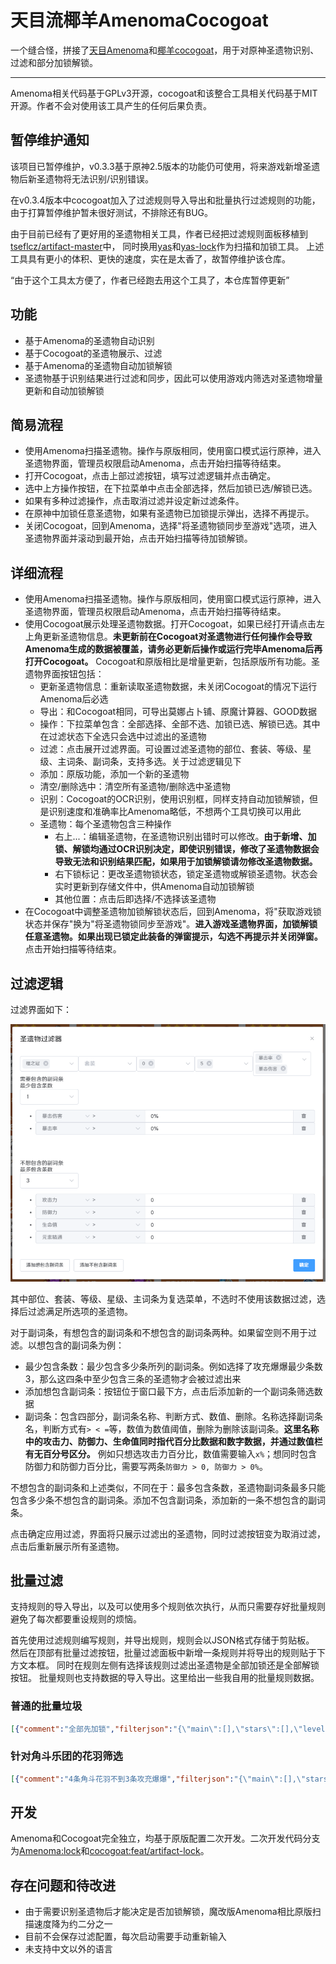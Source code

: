 # 天目流椰羊AmenomaCocogoat

一个缝合怪，拼接了[天目Amenoma](https://github.com/daydreaming666/Amenoma)和[椰羊cocogoat](https://github.com/YuehaiTeam/cocogoat-client)，用于对原神圣遗物识别、过滤和部分加锁解锁。

---

Amenoma相关代码基于GPLv3开源，cocogoat和该整合工具相关代码基于MIT开源。作者不会对使用该工具产生的任何后果负责。

## 暂停维护通知

该项目已暂停维护，v0.3.3基于原神2.5版本的功能仍可使用，将来游戏新增圣遗物后新圣遗物将无法识别/识别错误。

在v0.3.4版本中cocogoat加入了过滤规则导入导出和批量执行过滤规则的功能，由于打算暂停维护暂未很好测试，不排除还有BUG。

由于目前已经有了更好用的圣遗物相关工具，作者已经把过滤规则面板移植到
[tseflcz/artifact-master](https://github.com/tseflcz/artifacts-master)中，
同时换用[yas](https://github.com/wormtql/yas)和[yas-lock](https://github.com/ideless/yas-lock)作为扫描和加锁工具。
上述工具具有更小的体积、更快的速度，实在是太香了，故暂停维护该仓库。

“由于这个工具太方便了，作者已经跑去用这个工具了，本仓库暂停更新”

## 功能

- 基于Amenoma的圣遗物自动识别
- 基于Cocogoat的圣遗物展示、过滤
- 基于Amenoma的圣遗物自动加锁解锁
- 圣遗物基于识别结果进行过滤和同步，因此可以使用游戏内筛选对圣遗物增量更新和自动加锁解锁

## 简易流程

- 使用Amenoma扫描圣遗物。操作与原版相同，使用窗口模式运行原神，进入圣遗物界面，管理员权限启动Amenoma，点击开始扫描等待结束。
- 打开Cocogoat，点击上部过滤按钮，填写过滤逻辑并点击确定。
- 选中上方操作按钮，在下拉菜单中点击全部选择，然后加锁已选/解锁已选。
- 如果有多种过滤操作，点击取消过滤并设定新过滤条件。
- 在原神中加锁任意圣遗物，如果有圣遗物已加锁提示弹出，选择不再提示。
- 关闭Cocogoat，回到Amenoma，选择"将圣遗物锁同步至游戏"选项，进入圣遗物界面并滚动到最开始，点击开始扫描等待加锁解锁。

## 详细流程

- 使用Amenoma扫描圣遗物。操作与原版相同，使用窗口模式运行原神，进入圣遗物界面，管理员权限启动Amenoma，点击开始扫描等待结束。
- 使用Cocogoat展示处理圣遗物数据。打开Cocogoat，如果已经打开请点击左上角更新圣遗物信息。**未更新前在Cocogoat对圣遗物进行任何操作会导致Amenoma生成的数据被覆盖，请务必更新后操作或运行完毕Amenoma后再打开Cocogoat。** Cocogoat和原版相比是增量更新，包括原版所有功能。圣遗物界面按钮包括：
  - 更新圣遗物信息：重新读取圣遗物数据，未关闭Cocogoat的情况下运行Amenoma后必选
  - 导出：和Cocogoat相同，可导出莫娜占卜铺、原魔计算器、GOOD数据
  - 操作：下拉菜单包含：全部选择、全部不选、加锁已选、解锁已选。其中在过滤状态下全选只会选中过滤出的圣遗物
  - 过滤：点击展开过滤界面。可设置过滤圣遗物的部位、套装、等级、星级、主词条、副词条，支持多选。关于过滤逻辑见下
  - 添加：原版功能，添加一个新的圣遗物
  - 清空/删除选中：清空所有圣遗物/删除选中圣遗物
  - 识别：Cocogoat的OCR识别，使用识别框，同样支持自动加锁解锁，但是识别速度和准确率比Amenoma略低，不想两个工具切换可以用此
  - 圣遗物：每个圣遗物包含三种操作
    - 右上...：编辑圣遗物，在圣遗物识别出错时可以修改。**由于新增、加锁、解锁均通过OCR识别决定，即使识别错误，修改了圣遗物数据会导致无法和识别结果匹配，如果用于加锁解锁请勿修改圣遗物数据。**
    - 右下锁标记：更改圣遗物锁状态，锁定圣遗物或解锁圣遗物。状态会实时更新到存储文件中，供Amenoma自动加锁解锁
    - 其他位置：点击后即选择/不选择该圣遗物
- 在Cocogoat中调整圣遗物加锁解锁状态后，回到Amenoma，将"获取游戏锁状态并保存"换为"将圣遗物锁同步至游戏"。**进入游戏圣遗物界面，加锁解锁任意圣遗物。如果出现已锁定此装备的弹窗提示，勾选不再提示并关闭弹窗。** 点击开始扫描等待结束。

## 过滤逻辑

过滤界面如下：

![CocogoatFilter](doc/CocogoatFilter.png)

其中部位、套装、等级、星级、主词条为复选菜单，不选时不使用该数据过滤，选择后过滤满足所选项的圣遗物。

对于副词条，有想包含的副词条和不想包含的副词条两种。如果留空则不用于过滤。以想包含的副词条为例：

- 最少包含条数：最少包含多少条所列的副词条。例如选择了攻充爆爆最少条数3，那么这四条中至少包含三条的圣遗物才会被过滤出来
- 添加想包含副词条：按钮位于窗口最下方，点击后添加新的一个副词条筛选数据
- 副词条：包含四部分，副词条名称、判断方式、数值、删除。名称选择副词条名，判断方式有`> < =`等，数值为数值阈值，删除为删除该副词条。**这里名称中的攻击力、防御力、生命值同时指代百分比数据和数字数据，并通过数值栏有无百分号区分。** 例如只想选攻击力百分比，数值需要输入`x%`；想同时包含防御力和防御力百分比，需要写两条`防御力 > 0, 防御力 > 0%`。

不想包含的副词条和上述类似，不同在于：最多包含条数，圣遗物副词条最多只能包含多少条不想包含的副词条。添加不包含副词条，添加新的一条不想包含的副词条。

点击确定应用过滤，界面将只展示过滤出的圣遗物，同时过滤按钮变为取消过滤，点击后重新展示所有圣遗物。

## 批量过滤

支持规则的导入导出，以及可以使用多个规则依次执行，从而只需要存好批量规则避免了每次都要重设规则的烦恼。

首先使用过滤规则编写规则，并导出规则，规则会以JSON格式存储于剪贴板。
然后在顶部有批量过滤按钮，批量过滤面板中新增一条规则并将导出的规则贴于下方文本框。
同时在规则左侧有选择该规则过滤出圣遗物是全部加锁还是全部解锁按钮。
批量规则也支持数据的导入导出。这里给出一些我自用的批量规则数据。

### 普通的批量垃圾

```JSON
[{"comment":"全部先加锁","filterjson":"{\"main\":[],\"stars\":[],\"level\":[],\"name\":[],\"set\":[],\"position\":[],\"subCount\":[],\"includeSub\":[],\"includeSubCount\":0,\"excludeSub\":[],\"excludeSubCount\":0}","lock":true},{"comment":"非羽毛主攻击无爆","filterjson":"{\"main\":[\"攻击力\"],\"stars\":[],\"level\":[],\"name\":[],\"set\":[],\"position\":[\"时之沙\",\"空之杯\",\"理之冠\"],\"subCount\":[4],\"includeSub\":[],\"includeSubCount\":0,\"excludeSub\":[{\"name\":\"暴击率\",\"value\":\"0%\",\"equation\":2},{\"name\":\"暴击伤害\",\"value\":\"0%\",\"equation\":2}],\"excludeSubCount\":0}","lock":false},{"comment":"花羽，小字大三围共四条（大三围冲突，剩下小字，基本只有一条有效）","filterjson":"{\"main\":[],\"stars\":[],\"level\":[],\"name\":[],\"set\":[],\"position\":[\"生之花\",\"死之羽\"],\"subCount\":[],\"includeSub\":[{\"name\":\"攻击力\",\"value\":\"0\",\"equation\":2},{\"name\":\"防御力\",\"value\":\"0\",\"equation\":2},{\"name\":\"生命值\",\"value\":\"0\",\"equation\":2},{\"name\":\"攻击力\",\"value\":\"0%\",\"equation\":2},{\"name\":\"防御力\",\"value\":\"0%\",\"equation\":2},{\"name\":\"生命值\",\"value\":\"0%\",\"equation\":2}],\"includeSubCount\":4,\"excludeSub\":[],\"excludeSubCount\":0}","lock":false},{"comment":"三条三维小字","filterjson":"{\"main\":[],\"stars\":[],\"level\":[],\"name\":[],\"set\":[],\"position\":[],\"subCount\":[],\"includeSub\":[{\"name\":\"攻击力\",\"value\":\"0\",\"equation\":2},{\"name\":\"防御力\",\"value\":\"0\",\"equation\":2},{\"name\":\"生命值\",\"value\":\"0\",\"equation\":2}],\"includeSubCount\":3,\"excludeSub\":[],\"excludeSubCount\":0}","lock":false},{"comment":"主词条是三维，副词条有三条以上的三维小字或三维百分比","filterjson":"{\"main\":[\"攻击力\"],\"stars\":[],\"level\":[0],\"name\":[],\"set\":[],\"position\":[\"时之沙\",\"空之杯\",\"理之冠\"],\"subCount\":[],\"includeSub\":[{\"name\":\"攻击力\",\"value\":\"0\",\"equation\":2},{\"name\":\"防御力\",\"value\":\"0\",\"equation\":2},{\"name\":\"生命值\",\"value\":\"0\",\"equation\":2},{\"name\":\"生命值\",\"value\":\"0%\",\"equation\":2},{\"name\":\"防御力\",\"value\":\"0%\",\"equation\":2}],\"includeSubCount\":3,\"excludeSub\":[],\"excludeSubCount\":0}","lock":false},{"comment":"主词条是三维，副词条有三条以上的三维小字或三维百分比","filterjson":"{\"main\":[\"防御力\"],\"stars\":[],\"level\":[0],\"name\":[],\"set\":[],\"position\":[\"时之沙\",\"空之杯\",\"理之冠\"],\"subCount\":[],\"includeSub\":[{\"name\":\"攻击力\",\"value\":\"0\",\"equation\":2},{\"name\":\"防御力\",\"value\":\"0\",\"equation\":2},{\"name\":\"生命值\",\"value\":\"0\",\"equation\":2},{\"name\":\"生命值\",\"value\":\"0%\",\"equation\":2},{\"name\":\"攻击力\",\"value\":\"0%\",\"equation\":2}],\"includeSubCount\":3,\"excludeSub\":[],\"excludeSubCount\":0}","lock":false},{"comment":"主词条是三维，副词条有三条以上的三维小字或三维百分比","filterjson":"{\"main\":[\"生命值\"],\"stars\":[],\"level\":[0],\"name\":[],\"set\":[],\"position\":[\"时之沙\",\"空之杯\",\"理之冠\"],\"subCount\":[],\"includeSub\":[{\"name\":\"攻击力\",\"value\":\"0\",\"equation\":2},{\"name\":\"防御力\",\"value\":\"0\",\"equation\":2},{\"name\":\"生命值\",\"value\":\"0\",\"equation\":2},{\"name\":\"防御力\",\"value\":\"0%\",\"equation\":2},{\"name\":\"攻击力\",\"value\":\"0%\",\"equation\":2}],\"includeSubCount\":3,\"excludeSub\":[],\"excludeSubCount\":0}","lock":false},{"comment":"对于花羽，4条，没有双爆且两条小字","filterjson":"{\"main\":[],\"stars\":[],\"level\":[],\"name\":[],\"set\":[],\"position\":[\"生之花\",\"死之羽\"],\"subCount\":[4],\"includeSub\":[{\"name\":\"攻击力\",\"value\":\"0\",\"equation\":2},{\"name\":\"防御力\",\"value\":\"0\",\"equation\":2},{\"name\":\"生命值\",\"value\":\"0\",\"equation\":2}],\"includeSubCount\":2,\"excludeSub\":[{\"name\":\"暴击率\",\"value\":\"0%\",\"equation\":2},{\"name\":\"暴击伤害\",\"value\":\"0%\",\"equation\":2}],\"excludeSubCount\":0}","lock":false},{"comment":"所有元素杯，暴头，治疗头，充能沙，精通件","filterjson":"{\"main\":[\"暴击率\",\"暴击伤害\",\"元素精通\",\"元素充能效率\",\"物理伤害加成\",\"治疗加成\",\"岩元素伤害加成\",\"风元素伤害加成\",\"冰元素伤害加成\",\"水元素伤害加成\",\"雷元素伤害加成\",\"火元素伤害加成\"],\"stars\":[],\"level\":[],\"name\":[],\"set\":[],\"position\":[],\"subCount\":[],\"includeSub\":[],\"includeSubCount\":0,\"excludeSub\":[],\"excludeSubCount\":0}","lock":true},{"comment":"12级往上的","filterjson":"{\"main\":[],\"stars\":[],\"level\":[20,19,17,18,13,16,15,14,12],\"name\":[],\"set\":[],\"position\":[],\"subCount\":[],\"includeSub\":[],\"includeSubCount\":0,\"excludeSub\":[],\"excludeSubCount\":0}","lock":true}]
```

### 针对角斗乐团的花羽筛选

```JSON
[{"comment":"4条角斗花羽不到3条攻充爆爆","filterjson":"{\"main\":[],\"stars\":[],\"level\":[],\"name\":[],\"set\":[\"角斗士的终幕礼\"],\"position\":[\"生之花\",\"死之羽\"],\"subCount\":[4],\"includeSub\":[],\"includeSubCount\":0,\"excludeSub\":[{\"name\":\"暴击率\",\"value\":\"0%\",\"equation\":2},{\"name\":\"暴击伤害\",\"value\":\"0%\",\"equation\":2},{\"name\":\"元素充能效率\",\"value\":\"0%\",\"equation\":2},{\"name\":\"攻击力\",\"value\":\"0%\",\"equation\":2}],\"excludeSubCount\":2}","lock":false},{"comment":"3条角斗花羽不到2条攻充爆爆","filterjson":"{\"main\":[],\"stars\":[],\"level\":[],\"name\":[],\"set\":[\"角斗士的终幕礼\"],\"position\":[\"生之花\",\"死之羽\"],\"subCount\":[3],\"includeSub\":[],\"includeSubCount\":0,\"excludeSub\":[{\"name\":\"暴击率\",\"value\":\"0%\",\"equation\":2},{\"name\":\"暴击伤害\",\"value\":\"0%\",\"equation\":2},{\"name\":\"元素充能效率\",\"value\":\"0%\",\"equation\":2},{\"name\":\"攻击力\",\"value\":\"0%\",\"equation\":2}],\"excludeSubCount\":1}","lock":false},{"comment":"4条乐团花羽不到3条攻充爆爆精","filterjson":"{\"main\":[],\"stars\":[],\"level\":[],\"name\":[],\"set\":[\"流浪大地的乐团\"],\"position\":[\"生之花\",\"死之羽\"],\"subCount\":[4],\"includeSub\":[],\"includeSubCount\":0,\"excludeSub\":[{\"name\":\"暴击率\",\"value\":\"0%\",\"equation\":2},{\"name\":\"暴击伤害\",\"value\":\"0%\",\"equation\":2},{\"name\":\"元素充能效率\",\"value\":\"0%\",\"equation\":2},{\"name\":\"攻击力\",\"value\":\"0%\",\"equation\":2},{\"name\":\"元素精通\",\"value\":\"0\",\"equation\":2}],\"excludeSubCount\":2}","lock":false},{"comment":"3条乐团花羽不到2条攻充爆爆精","filterjson":"{\"main\":[],\"stars\":[],\"level\":[],\"name\":[],\"set\":[\"流浪大地的乐团\"],\"position\":[\"生之花\",\"死之羽\"],\"subCount\":[3],\"includeSub\":[],\"includeSubCount\":0,\"excludeSub\":[{\"name\":\"暴击率\",\"value\":\"0%\",\"equation\":2},{\"name\":\"暴击伤害\",\"value\":\"0%\",\"equation\":2},{\"name\":\"元素充能效率\",\"value\":\"0%\",\"equation\":2},{\"name\":\"攻击力\",\"value\":\"0%\",\"equation\":2},{\"name\":\"元素精通\",\"value\":\"0\",\"equation\":2}],\"excludeSubCount\":1}","lock":false},{"comment":"加锁红蓝花羽双爆的","filterjson":"{\"main\":[],\"stars\":[],\"level\":[],\"name\":[],\"set\":[\"角斗士的终幕礼\",\"流浪大地的乐团\"],\"position\":[\"生之花\",\"死之羽\"],\"subCount\":[],\"includeSub\":[{\"name\":\"暴击率\",\"value\":\"0%\",\"equation\":2},{\"name\":\"暴击伤害\",\"value\":\"0%\",\"equation\":2}],\"includeSubCount\":2,\"excludeSub\":[],\"excludeSubCount\":0}","lock":true}]
```

## 开发

Amenoma和Cocogoat完全独立，均基于原版配置二次开发。二次开发代码分支为[Amenoma:lock](https://github.com/zyr17/Amenoma/tree/lock)和[cocogoat:feat/artifact-lock](https://github.com/zyr17/cocogoat/tree/feat/artifact-lock)。

## 存在问题和待改进

- 由于需要识别圣遗物后才能决定是否加锁解锁，魔改版Amenoma相比原版扫描速度降为约二分之一
- 目前不会保存过滤配置，每次启动需要手动重新输入
- 未支持中文以外的语言
